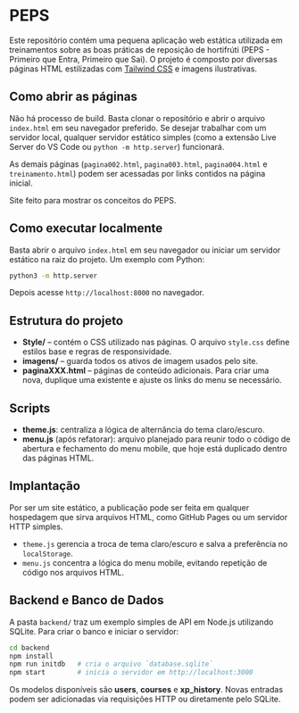 # PEPS

Este repositório contém uma pequena aplicação web estática utilizada em treinamentos
sobre as boas práticas de reposição de hortifrúti (PEPS - Primeiro que Entra,
Primeiro que Sai). O projeto é composto por diversas páginas HTML estilizadas com
[Tailwind CSS](https://cdn.tailwindcss.com/) e imagens ilustrativas.

## Como abrir as páginas

Não há processo de build. Basta clonar o repositório e abrir o arquivo
`index.html` em seu navegador preferido. Se desejar trabalhar com um servidor
local, qualquer servidor estático simples (como a extensão Live Server do VS
Code ou `python -m http.server`) funcionará.

As demais páginas (`pagina002.html`, `pagina003.html`, `pagina004.html` e
`treinamento.html`) podem ser acessadas por links contidos na página inicial.

Site feito para mostrar os conceitos do PEPS.


## Como executar localmente

Basta abrir o arquivo `index.html` em seu navegador ou iniciar um servidor estático na raiz do projeto. Um exemplo com Python:

```bash
python3 -m http.server
```

Depois acesse `http://localhost:8000` no navegador.

## Estrutura do projeto

- **Style/** – contém o CSS utilizado nas páginas. O arquivo `style.css` define estilos base e regras de responsividade.
- **imagens/** – guarda todos os ativos de imagem usados pelo site.
- **paginaXXX.html** – páginas de conteúdo adicionais. Para criar uma nova, duplique uma existente e ajuste os links do menu se necessário.

## Scripts

- **theme.js**: centraliza a lógica de alternância do tema claro/escuro.
- **menu.js** (após refatorar): arquivo planejado para reunir todo o código de
  abertura e fechamento do menu mobile, que hoje está duplicado dentro das
  páginas HTML.

## Implantação

Por ser um site estático, a publicação pode ser feita em qualquer hospedagem
que sirva arquivos HTML, como GitHub Pages ou um servidor HTTP simples.

- `theme.js` gerencia a troca de tema claro/escuro e salva a preferência no `localStorage`.
- `menu.js` concentra a lógica do menu mobile, evitando repetição de código nos arquivos HTML.

## Backend e Banco de Dados

A pasta `backend/` traz um exemplo simples de API em Node.js utilizando SQLite. Para criar o banco e iniciar o servidor:

```bash
cd backend
npm install
npm run initdb   # cria o arquivo `database.sqlite`
npm start        # inicia o servidor em http://localhost:3000
```

Os modelos disponíveis são **users**, **courses** e **xp_history**. Novas entradas podem ser adicionadas via requisições HTTP ou diretamente pelo SQLite.
